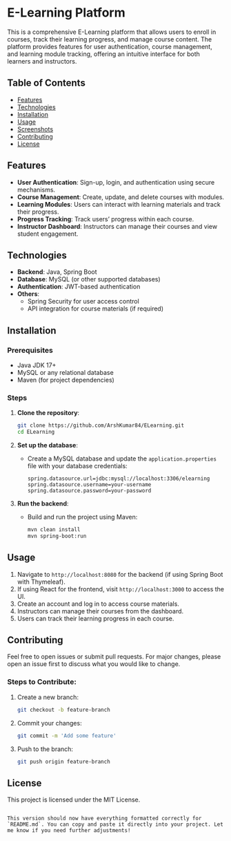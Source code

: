# E-Learning Platform

This is a comprehensive E-Learning platform that allows users to enroll in courses, track their learning progress, and manage course content. The platform provides features for user authentication, course management, and learning module tracking, offering an intuitive interface for both learners and instructors.

## Table of Contents
- [Features](#features)
- [Technologies](#technologies)
- [Installation](#installation)
- [Usage](#usage)
- [Screenshots](#screenshots)
- [Contributing](#contributing)
- [License](#license)

## Features
- **User Authentication**: Sign-up, login, and authentication using secure mechanisms.
- **Course Management**: Create, update, and delete courses with modules.
- **Learning Modules**: Users can interact with learning materials and track their progress.
- **Progress Tracking**: Track users’ progress within each course.
- **Instructor Dashboard**: Instructors can manage their courses and view student engagement.

## Technologies
- **Backend**: Java, Spring Boot
- **Database**: MySQL (or other supported databases)
- **Authentication**: JWT-based authentication
- **Others**: 
  - Spring Security for user access control
  - API integration for course materials (if required)

## Installation

### Prerequisites
- Java JDK 17+
- MySQL or any relational database
- Maven (for project dependencies)

### Steps
1. **Clone the repository**:
   ```bash
   git clone https://github.com/ArshKumar84/ELearning.git
   cd ELearning


2. **Set up the database**:
   - Create a MySQL database and update the `application.properties` file with your database credentials:
     ```properties
     spring.datasource.url=jdbc:mysql://localhost:3306/elearning
     spring.datasource.username=your-username
     spring.datasource.password=your-password
     ```

3. **Run the backend**:
   - Build and run the project using Maven:
     ```bash
     mvn clean install
     mvn spring-boot:run
     ```

## Usage
1. Navigate to `http://localhost:8080` for the backend (if using Spring Boot with Thymeleaf).
2. If using React for the frontend, visit `http://localhost:3000` to access the UI.
3. Create an account and log in to access course materials.
4. Instructors can manage their courses from the dashboard.
5. Users can track their learning progress in each course.

## Contributing
Feel free to open issues or submit pull requests. For major changes, please open an issue first to discuss what you would like to change.

### Steps to Contribute:
1. Create a new branch:
   ```bash
   git checkout -b feature-branch
   ```
2. Commit your changes:
   ```bash
   git commit -m 'Add some feature'
   ```
3. Push to the branch:
   ```bash
   git push origin feature-branch
   ```

## License
This project is licensed under the MIT License.
```

This version should now have everything formatted correctly for `README.md`. You can copy and paste it directly into your project. Let me know if you need further adjustments!
